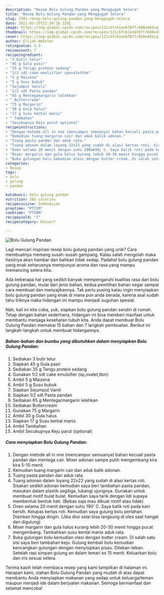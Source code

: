 ```yaml
---
description: "Resep Bolu Gulung Pandan yang Menggugah Selera"
title: "Resep Bolu Gulung Pandan yang Menggugah Selera"
slug: 3701-resep-bolu-gulung-pandan-yang-menggugah-selera
date: 2021-03-25T22:39:18.329Z
image: https://img-global.cpcdn.com/recipes/121cbfc61ee6f87f/680x482cq70/bolu-gulung-pandan-foto-resep-utama.jpg
thumbnail: https://img-global.cpcdn.com/recipes/121cbfc61ee6f87f/680x482cq70/bolu-gulung-pandan-foto-resep-utama.jpg
cover: https://img-global.cpcdn.com/recipes/121cbfc61ee6f87f/680x482cq70/bolu-gulung-pandan-foto-resep-utama.jpg
author: Elijah Webster
ratingvalue: 3.3
reviewcount: 7
recipeingredient:
- "3 butir telur"
- "45 g Gula pasir"
- "35 g Terigu protein sedang"
- "1/2 sdt cake emulsifier spovalettbm"
- "5 g Maizena"
- "5 g Susu bubuk"
- "Sejumput Vanili"
- "1/2 sdt Pasta pandan"
- "65 g Mentegamargarin lelehkan"
- " Buttercream"
- "75 g Margarin"
- "30 g Gula halus"
- "17 g Susu kental manis"
- " Tambahan"
- "Secukupnya Keju parut optional"
recipeinstructions:
- "Dengan metode all in one (mencampur semuanya) bahan kecuali pasta pandan dan mentega cair. Mixer adonan sampe putih mengembang kira kira 5-10 menit."
- "Kemudian tuang margarin cair dan aduk balik adonan."
- "Tuang pasta pandan dan aduk rata."
- "Tuang adonan dalam loyang 22x22 yang sudah di alasi kertas roti. Sisakan sedikit adonan kemudian saya beri tambahan pasta pandan, masukan dalam plastik segitiga, lubangi ujungnya. Gunakan untuk membuat motif bulat bulat. Kemudian saya tarik dengan lidi supaya membentuk bentuk hati. (Bebas saja mau dibuat motif atau tidak)"
- "Oven selama 20 menit dengan suhu 190&#39; C. Saya balik roti pada kain bersih. Kelupas kertas roti. Kemudian saya gulung bolu perlahan. Diamkan hingga dingin. (Jika diisi selai bisa langsung di oles saat hangat dan digulung)"
- "Mixer margarin dan gula halus kurang lebih 20-30 menit hingga pucat mengembang. Tambahkan susu kental manis aduk rata."
- "Buka gulungan bolu kemudian olesi dengan butter cream. Di salah satu sisi saya beri tambahan keju. Gulung kembali bolu kemudian kencangkan gulungan dengan menyisipkan pisau. Ditekan-tekan. Setelah rapi simpan gulung an dalam lemari es 15 menit. Keluarkan bolu dan iris sesuai selera."
categories:
- Resep
tags:
- bolu
- gulung
- pandan

katakunci: bolu gulung pandan 
nutrition: 265 calories
recipecuisine: Indonesian
preptime: "PT31M"
cooktime: "PT58M"
recipeyield: "1"
recipecategory: Dessert

---
```



![Bolu Gulung Pandan](https://img-global.cpcdn.com/recipes/121cbfc61ee6f87f/680x482cq70/bolu-gulung-pandan-foto-resep-utama.jpg)

Lagi mencari inspirasi resep bolu gulung pandan yang unik? Cara membuatnya memang susah-susah gampang. Kalau salah mengolah maka hasilnya akan hambar dan bahkan tidak sedap. Padahal bolu gulung pandan yang enak seharusnya mempunyai aroma dan rasa yang mampu memancing selera kita.



Ada beberapa hal yang sedikit banyak mempengaruhi kualitas rasa dari bolu gulung pandan, mulai dari jenis bahan, kedua pemilihan bahan segar sampai cara membuat dan menyajikannya. Tak perlu pusing kalau ingin menyiapkan bolu gulung pandan yang enak di mana pun anda berada, karena asal sudah tahu triknya maka hidangan ini mampu menjadi suguhan spesial.


Nah, kali ini kita coba, yuk, siapkan bolu gulung pandan sendiri di rumah. Tetap dengan bahan sederhana, hidangan ini bisa memberi manfaat untuk membantu menjaga kesehatan tubuh kita. Anda dapat membuat Bolu Gulung Pandan memakai 15 bahan dan 7 langkah pembuatan. Berikut ini langkah-langkah untuk membuat hidangannya.

<!--inarticleads1-->

##### Bahan-bahan dan bumbu yang dibutuhkan dalam menyiapkan Bolu Gulung Pandan:

1. Sediakan 3 butir telur
1. Siapkan 45 g Gula pasir
1. Sediakan 35 g Terigu protein sedang
1. Gunakan 1/2 sdt cake emulsifier (sp,ovalet,tbm)
1. Ambil 5 g Maizena
1. Ambil 5 g Susu bubuk
1. Siapkan Sejumput Vanili
1. Siapkan 1/2 sdt Pasta pandan
1. Sediakan 65 g Mentega/margarin lelehkan
1. Sediakan  Buttercream
1. Gunakan 75 g Margarin
1. Ambil 30 g Gula halus
1. Siapkan 17 g Susu kental manis
1. Ambil  Tambahan
1. Ambil Secukupnya Keju parut (optional)




<!--inarticleads2-->

##### Cara menyiapkan Bolu Gulung Pandan:

1. Dengan metode all in one (mencampur semuanya) bahan kecuali pasta pandan dan mentega cair. Mixer adonan sampe putih mengembang kira kira 5-10 menit.
1. Kemudian tuang margarin cair dan aduk balik adonan.
1. Tuang pasta pandan dan aduk rata.
1. Tuang adonan dalam loyang 22x22 yang sudah di alasi kertas roti. Sisakan sedikit adonan kemudian saya beri tambahan pasta pandan, masukan dalam plastik segitiga, lubangi ujungnya. Gunakan untuk membuat motif bulat bulat. Kemudian saya tarik dengan lidi supaya membentuk bentuk hati. (Bebas saja mau dibuat motif atau tidak)
1. Oven selama 20 menit dengan suhu 190&#39; C. Saya balik roti pada kain bersih. Kelupas kertas roti. Kemudian saya gulung bolu perlahan. Diamkan hingga dingin. (Jika diisi selai bisa langsung di oles saat hangat dan digulung)
1. Mixer margarin dan gula halus kurang lebih 20-30 menit hingga pucat mengembang. Tambahkan susu kental manis aduk rata.
1. Buka gulungan bolu kemudian olesi dengan butter cream. Di salah satu sisi saya beri tambahan keju. Gulung kembali bolu kemudian kencangkan gulungan dengan menyisipkan pisau. Ditekan-tekan. Setelah rapi simpan gulung an dalam lemari es 15 menit. Keluarkan bolu dan iris sesuai selera.




Terima kasih telah membaca resep yang kami tampilkan di halaman ini. Harapan kami, olahan Bolu Gulung Pandan yang mudah di atas dapat membantu Anda menyiapkan makanan yang sedap untuk keluarga/teman maupun menjadi ide dalam berjualan makanan. Semoga bermanfaat dan selamat mencoba!

